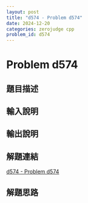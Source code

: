 ```yaml
---
layout: post
title: "d574 - Problem d574"
date: 2024-12-20
categories: zerojudge cpp
problem_id: d574
---
```


# Problem d574

## 題目描述



## 輸入說明



## 輸出說明



## 解題連結

[d574 - Problem d574](https://zerojudge.tw/ShowProblem?problemid=d574)

## 解題思路

